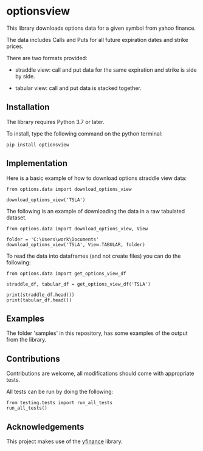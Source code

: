 # optionsview

This library downloads options data for a given symbol from yahoo finance.

The data includes Calls and Puts for all future expiration dates and strike prices.

There are two formats provided:

- straddle view: call and put data for the same expiration and strike is side by side.

- tabular view: call and put data is stacked together.


## Installation

The library requires Python 3.7 or later.  
 
To install, type the following command on the python terminal:

    pip install optionsview
    
  
## Implementation

Here is a basic example of how to download options straddle view data:

    from options.data import download_options_view
    
    download_options_view('TSLA')

The following is an example of downloading the data in a raw tabulated dataset.

    from options.data import download_options_view, View
    
    folder = 'C:\Users\work\Documents'
    download_options_view('TSLA', View.TABULAR, folder)
    
To read the data into dataframes (and not create files) you can do the following:

    from options.data import get_options_view_df

    straddle_df, tabular_df = get_options_view_df('TSLA')

    print(straddle_df.head())
    print(tabular_df.head())
    

## Examples

The folder 'samples' in this repository, has some examples of the output from the library.


## Contributions

Contributions are welcome, all modifications should come with appropriate tests.

All tests can be run by doing the following:

    from testing.tests import run_all_tests
    run_all_tests()

## Acknowledgements

This project makes use of the [yfinance](https://github.com/ranaroussi/yfinance) library.